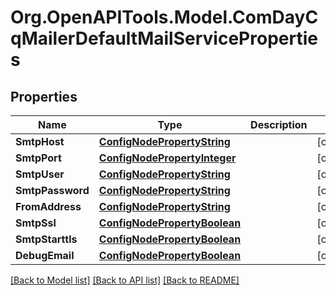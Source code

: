 # Org.OpenAPITools.Model.ComDayCqMailerDefaultMailServiceProperties
## Properties

Name | Type | Description | Notes
------------ | ------------- | ------------- | -------------
**SmtpHost** | [**ConfigNodePropertyString**](ConfigNodePropertyString.md) |  | [optional] 
**SmtpPort** | [**ConfigNodePropertyInteger**](ConfigNodePropertyInteger.md) |  | [optional] 
**SmtpUser** | [**ConfigNodePropertyString**](ConfigNodePropertyString.md) |  | [optional] 
**SmtpPassword** | [**ConfigNodePropertyString**](ConfigNodePropertyString.md) |  | [optional] 
**FromAddress** | [**ConfigNodePropertyString**](ConfigNodePropertyString.md) |  | [optional] 
**SmtpSsl** | [**ConfigNodePropertyBoolean**](ConfigNodePropertyBoolean.md) |  | [optional] 
**SmtpStarttls** | [**ConfigNodePropertyBoolean**](ConfigNodePropertyBoolean.md) |  | [optional] 
**DebugEmail** | [**ConfigNodePropertyBoolean**](ConfigNodePropertyBoolean.md) |  | [optional] 

[[Back to Model list]](../README.md#documentation-for-models) [[Back to API list]](../README.md#documentation-for-api-endpoints) [[Back to README]](../README.md)

